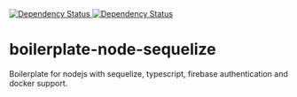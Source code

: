 <a href="https://david-dm.org/maxbraynner/boilerplate-node-sequelize" target="_blank">
    <img src="https://david-dm.org/maxbraynner/boilerplate-node-sequelize.svg" alt="Dependency Status" />
</a>
<a href="https://circleci.com/gh/maxbraynner/boilerplate-node-sequelize" target="_blank">
    <img src="https://circleci.com/gh/maxbraynner/boilerplate-node-sequelize.svg?style=svg" alt="Dependency Status" />
</a>

# boilerplate-node-sequelize
Boilerplate for nodejs with sequelize, typescript, firebase authentication and docker support.
